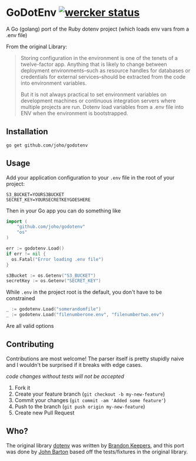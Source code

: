 # GoDotEnv [![wercker status](https://app.wercker.com/status/507594c2ec7e60f19403a568dfea0f78/m "wercker status")](https://app.wercker.com/project/bykey/507594c2ec7e60f19403a568dfea0f78)

A Go (golang) port of the Ruby dotenv project (which loads env vars from a .env file)

From the original Library:

> Storing configuration in the environment is one of the tenets of a twelve-factor app. Anything that is likely to change between deployment environments–such as resource handles for databases or credentials for external services–should be extracted from the code into environment variables.
> 
> But it is not always practical to set environment variables on development machines or continuous integration servers where multiple projects are run. Dotenv load variables from a .env file into ENV when the environment is bootstrapped.

## Installation

```shell
go get github.com/joho/godotenv
```

## Usage

Add your application configuration to your `.env` file in the root of your project:

```shell
S3_BUCKET=YOURS3BUCKET
SECRET_KEY=YOURSECRETKEYGOESHERE
```

Then in your Go app you can do something like

```go
import (
    "github.com/joho/godotenv"
    "os"
)

err := godotenv.Load()
if err != nil {
  os.Fatal("Error loading .env file")
}

s3Bucket := os.Getenv("S3_BUCKET")
secretKey := os.Getenv("SECRET_KEY")
```

While `.env` in the project root is the default, you don't have to be constrained

```go
_ := godotenv.Load("somerandomfile")
_ := godotenv.Load("filenumberone.env", "filenumbertwo.env")
```

Are all valid options

## Contributing

Contributions are most welcome! The parser itself is pretty stupidly naive and I wouldn't be surprised if it breaks with edge cases.

*code changes without tests will not be accepted*

1. Fork it
2. Create your feature branch (`git checkout -b my-new-feature`)
3. Commit your changes (`git commit -am 'Added some feature'`)
4. Push to the branch (`git push origin my-new-feature`)
5. Create new Pull Request

## Who?

The original library [dotenv](https://github.com/bkeepers/dotenv) was written by [Brandon Keepers](http://opensoul.org/), and this port was done by [John Barton](http://whoisjohnbarton.com) based off the tests/fixtures in the original library.
